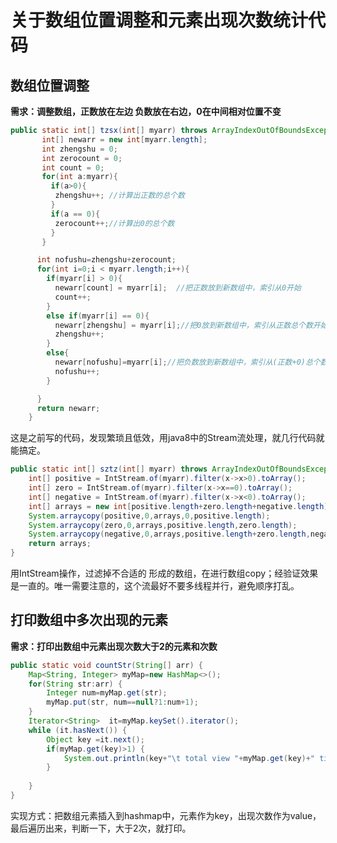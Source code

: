 # 关于数组位置调整和元素出现次数统计代码

## 数组位置调整

**需求：调整数组，正数放在左边 负数放在右边，0在中间相对位置不变**

```java
public static int[] tzsx(int[] myarr) throws ArrayIndexOutOfBoundsException {
	   int[] newarr = new int[myarr.length];
	   int zhengshu = 0;
	   int zerocount = 0;
	   int count = 0;
	   for(int a:myarr){
	     if(a>0){
	      zhengshu++; //计算出正数的总个数
	     }
	     if(a == 0){
	      zerocount++;//计算出0的总个数
	     }
	   }  

	  int nofushu=zhengshu+zerocount;
	  for(int i=0;i < myarr.length;i++){
	    if(myarr[i] > 0){
	      newarr[count] = myarr[i];  //把正数放到新数组中，索引从0开始
	      count++;
	    }
	    else if(myarr[i] == 0){
	      newarr[zhengshu] = myarr[i];//把0放到新数组中，索引从正数总个数开始
	      zhengshu++;
	    }
	    else{
	      newarr[nofushu]=myarr[i];//把负数放到新数组中，索引从(正数+0)总个数开始	
	      nofushu++;	      
	    }

	  }
	  return newarr;
	}
```
这是之前写的代码，发现繁琐且低效，用java8中的Stream流处理，就几行代码就能搞定。

```java
public static int[] sztz(int[] myarr) throws ArrayIndexOutOfBoundsException {
    int[] positive = IntStream.of(myarr).filter(x->x>0).toArray();
    int[] zero = IntStream.of(myarr).filter(x->x==0).toArray();
    int[] negative = IntStream.of(myarr).filter(x->x<0).toArray();
    int[] arrays = new int[positive.length+zero.length+negative.length];
    System.arraycopy(positive,0,arrays,0,positive.length);
    System.arraycopy(zero,0,arrays,positive.length,zero.length);
    System.arraycopy(negative,0,arrays,positive.length+zero.length,negative.length);
    return arrays;
}
```

用IntStream操作，过滤掉不合适的 形成的数组，在进行数组copy；经验证效果是一直的。唯一需要注意的，这个流最好不要多线程并行，避免顺序打乱。

## 打印数组中多次出现的元素

**需求：打印出数组中元素出现次数大于2的元素和次数**

```java
public static void countStr(String[] arr) {
	Map<String, Integer> myMap=new HashMap<>();
	for(String str:arr) {
		Integer num=myMap.get(str);
		myMap.put(str, num==null?1:num+1);
	}
	Iterator<String>  it=myMap.keySet().iterator();
	while (it.hasNext()) {
		Object key =it.next();
		if(myMap.get(key)>1) {
			System.out.println(key+"\t total view "+myMap.get(key)+" times ");
		}
		
	}
} 
```
实现方式：把数组元素插入到hashmap中，元素作为key，出现次数作为value，最后遍历出来，判断一下，大于2次，就打印。